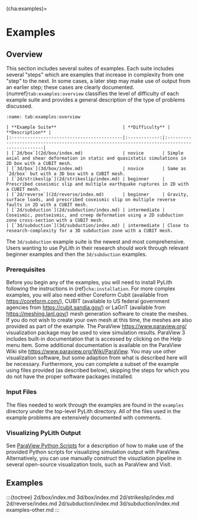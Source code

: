 (cha:examples)=
# Examples

## Overview

This section includes several suites of examples.
Each suite includes several "steps" which are examples that increase in complexity from one "step" to the next.
In some cases, a later step may make use of output from an earlier step; these cases are clearly documented.
{numref}`tab:examples:overview` classifies the level of difficulty of each example suite and provides a general description of the type of problems discussed.

```{table} Overview of example suites.
:name: tab:examples:overview

| **Example Suite**                         | **Difficulty** | **Description** |
|:------------------------------------------|:------------:|:---------------------------------------------------------------------------------------------|
| [`2d/box`](2d/box/index.md)               | novice       | Simple axial and shear deformation in static and quasistatic simulations in 2D box with a CUBIT mesh.
| [`3d/box`](3d/box/index.md)               | novice       | Same as `2d/box` but with a 3D box with a CUBIT mesh.
| [`2d/strikeslip`](2d/strikeslip/index.md) | beginner     | Prescribed coseismic slip and multiple earthquake ruptures in 2D with a CUBIT mesh.
| [`2d/reverse`](2d/reverse/index.md)       | beginner     | Gravity, surface loads, and prescribed coseismic slip on multiple reverse faults in 2D with a CUBIT mesh.
| [`2d/subduction`](2d/subduction/index.md) | intermediate | Coseismic, postseismic, and creep deformation using a 2D subduction zone cross-section with a CUBIT mesh.
| [`3d/subduction`](3d/subduction/index.md) | intermediate | Close to research-complexity for a 3D subduction zone with a CUBIT mesh.
```

The `3d/subduction` example suite is the newest and most comprehensive.
Users wanting to use PyLith in their research should work through relevant beginner examples and then the `3d/subduction` examples.

### Prerequisites

Before you begin any of the examples, you will need to install PyLith following the instructions in {ref}`cha:installation`.
For more complex examples, you will also need either Coreform Cubit (available from <https://coreform.com/>), CUBIT (available to US federal government agencies from <https://cubit.sandia.gov/>) or LaGriT (available from <https://meshing.lanl.gov/>) mesh generation software to create the meshes.
If you do not wish to create your own mesh at this time, the meshes are also provided as part of the example.
The ParaView <https://www.paraview.org/> visualization package may be used to view simulation results.
ParaView 3 includes built-in documentation that is accessed by clicking on the Help menu item.
Some additional documentation is available on the ParaView Wiki site <https://www.paraview.org/Wiki/ParaView>.
You may use other visualization software, but some adaption from what is described here will be necessary.
Furthermore, you can complete a subset of the example using files provided (as described below), skipping the steps for which you do not have the proper software packages installed.

### Input Files

The files needed to work through the examples are found in the `examples` directory under the top-level PyLith directory.
All of the files used in the example problems are extensively documented with comments.

### Visualizing PyLith Output

See [ParaView Python Scripts](paraview-python.md) for a description of how to make use of the provided Python scripts for visualizing simulation output with ParaView.
Alternatively, you can use manually construct the visuzliation pipeline in several open-source visualization tools, such as ParaView and Visit. 

## Examples

:::{toctree}
2d/box/index.md
3d/box/index.md
2d/strikeslip/index.md
2d/reverse/index.md
2d/subduction/index.md
3d/subduction/index.md
examples-other.md
:::
